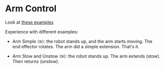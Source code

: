 

# Arm Control

Look at [these examples](https://dev.bostondynamics.com/python/examples/docs/arm_examples)

Experience with different examples:

- Arm Simple `[N]`: the robot stands up, and the arm starts moving. The end effector rotates. The arm did a simple extension. That's it.

- Arm Stow and Unstow `[N]`: the robot stands up. The arm extends (stow). Then returns (unstow).
